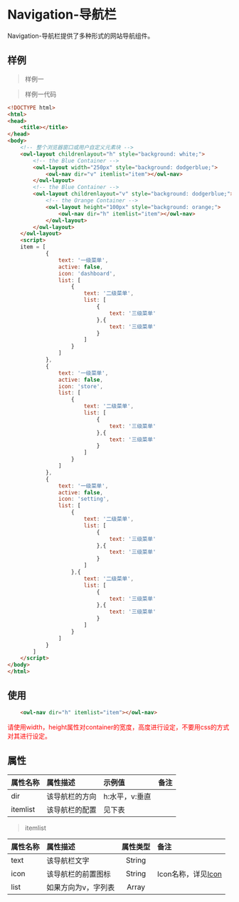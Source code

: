 # Navigation-导航栏

Navigation-导航栏提供了多种形式的网站导航组件。

## 样例

> 样例一

<div class="exam-wrapper">
    <owl-layout childrenlayout="h" style="background: white;">
    		<!-- the Blue Container -->
            <owl-layout width="250px" style="background: dodgerblue;">
                <owl-nav dir="v" itemlist="item"></owl-nav>
            </owl-layout>
            <!-- the Green Container -->
            <owl-layout childrenlayout="v" style="background: dodgerblue;">
                <!-- the Orange Container -->
                <owl-layout height="60px" style="background: orange;">
                    <owl-nav dir="h" itemlist="item"></owl-nav>
                </owl-layout>
            </owl-layout>
        </owl-layout>
        <script>
        item = [
            {
                text: '一级菜单',
                active: false,
                icon: 'dashboard',
                list: [
                    {
                        text: '二级菜单',
                        list: [
                            {
                                text: '三级菜单'
                            },{
                                text: '三级菜单'
                            }
                        ]
                    }
                ]
            },
            {
                text: '一级菜单',
                active: false,
                icon: 'store',
                list: [
                    {
                        text: '二级菜单',
                        list: [
                            {
                                text: '三级菜单'
                            },{
                                text: '三级菜单'
                            }
                        ]
                    }
                ]
            },
            {
                text: '一级菜单',
                active: false,
                icon: 'setting',
                list: [
                    {
                        text: '二级菜单',
                        list: [
                            {
                                text: '三级菜单'
                            },{
                                text: '三级菜单'
                            }
                        ]
                    },{
                        text: '二级菜单',
                        list: [
                            {
                                text: '三级菜单'
                            },{
                                text: '三级菜单'
                            }
                        ]
                    }
                ]
            }
        ]
        </script>
</div>

> 样例一代码

```html
<!DOCTYPE html>
<html>
<head>
	<title></title>
</head>
<body>
	<!-- 整个浏览器窗口或用户自定义元素块 -->
	<owl-layout childrenlayout="h" style="background: white;">
		<!-- the Blue Container -->
        <owl-layout width="250px" style="background: dodgerblue;">
            <owl-nav dir="v" itemlist="item"></owl-nav>
        </owl-layout>
        <!-- the Blue Container -->
        <owl-layout childrenlayout="v" style="background: dodgerblue;">
            <!-- the Orange Container -->
            <owl-layout height="100px" style="background: orange;">
                <owl-nav dir="h" itemlist="item"></owl-nav>
            </owl-layout>
        </owl-layout>
    </owl-layout>
    <script>
    item = [
            {
                text: '一级菜单',
                active: false,
                icon: 'dashboard',
                list: [
                    {
                        text: '二级菜单',
                        list: [
                            {
                                text: '三级菜单'
                            },{
                                text: '三级菜单'
                            }
                        ]
                    }
                ]
            },
            {
                text: '一级菜单',
                active: false,
                icon: 'store',
                list: [
                    {
                        text: '二级菜单',
                        list: [
                            {
                                text: '三级菜单'
                            },{
                                text: '三级菜单'
                            }
                        ]
                    }
                ]
            },
            {
                text: '一级菜单',
                active: false,
                icon: 'setting',
                list: [
                    {
                        text: '二级菜单',
                        list: [
                            {
                                text: '三级菜单'
                            },{
                                text: '三级菜单'
                            }
                        ]
                    },{
                        text: '二级菜单',
                        list: [
                            {
                                text: '三级菜单'
                            },{
                                text: '三级菜单'
                            }
                        ]
                    }
                ]
            }
        ]
    </script>
</body>
</html>
```

## 使用



```html
	<owl-nav dir="h" itemlist="item"></owl-nav>
```


<font color="red">请使用width，height属性对container的宽度，高度进行设定，不要用css的方式对其进行设定。</font>

## 属性

|	属性名称		|	属性描述		    |	示例值	        |	备注		|
|:------------- |:-------------     |:----------        |:---       |
|	dir		    |	该导航栏的方向	|	h:水平，v:垂直	|           |
|	itemlist    |	该导航栏的配置	|	见下表       	|           |

> itemlist

|	属性名称		|	属性描述		    |	属性类型	        |	备注		|
|:------------- |:-------------     |:----------:       |:---       |
|	text	|	该导航栏文字	        |	String      	|           |
|	icon    |	该导航栏的前置图标	|	String 	        |    Icon名称，详见<a href="/icon/icon.html">Icon</a>       |
|	list    |	如果方向为v，字列表	|	Array 	        |           |